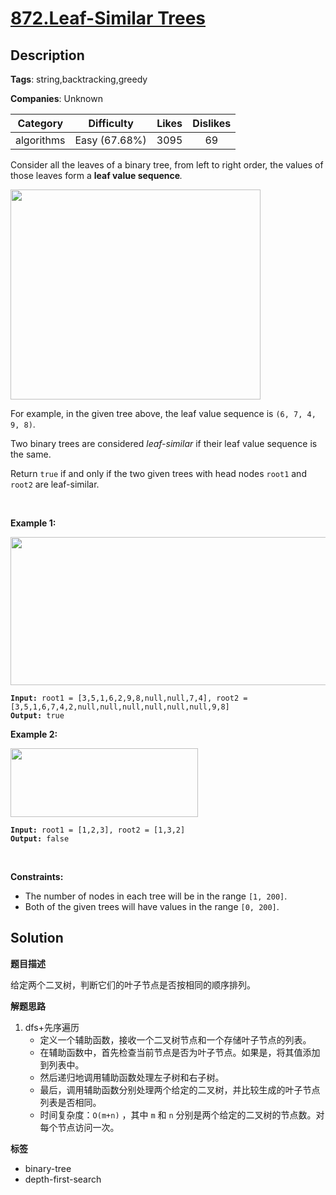 # [872.Leaf-Similar Trees](https://leetcode.com/problems/leaf-similar-trees/description/)

## Description

**Tags**: string,backtracking,greedy

**Companies**: Unknown

|  Category  |  Difficulty   | Likes | Dislikes |
| :--------: | :-----------: | :---: | :------: |
| algorithms | Easy (67.68%) | 3095  |    69    |

<p>Consider all the leaves of a binary tree, from&nbsp;left to right order, the values of those&nbsp;leaves form a <strong>leaf value sequence</strong><em>.</em></p>
<p><img alt="" src="https://s3-lc-upload.s3.amazonaws.com/uploads/2018/07/16/tree.png" style="width: 400px; height: 336px;" /></p>
<p>For example, in the given tree above, the leaf value sequence is <code>(6, 7, 4, 9, 8)</code>.</p>
<p>Two binary trees are considered <em>leaf-similar</em>&nbsp;if their leaf value sequence is the same.</p>
<p>Return <code>true</code> if and only if the two given trees with head nodes <code>root1</code> and <code>root2</code> are leaf-similar.</p>
<p>&nbsp;</p>
<p><strong class="example">Example 1:</strong></p>
<img alt="" src="https://assets.leetcode.com/uploads/2020/09/03/leaf-similar-1.jpg" style="width: 600px; height: 237px;" />
<pre><code><strong>Input:</strong> root1 = [3,5,1,6,2,9,8,null,null,7,4], root2 = [3,5,1,6,7,4,2,null,null,null,null,null,null,9,8]
<strong>Output:</strong> true</code></pre>
<p><strong class="example">Example 2:</strong></p>
<img alt="" src="https://assets.leetcode.com/uploads/2020/09/03/leaf-similar-2.jpg" style="width: 300px; height: 110px;" />
<pre><code><strong>Input:</strong> root1 = [1,2,3], root2 = [1,3,2]
<strong>Output:</strong> false</code></pre>
<p>&nbsp;</p>
<p><strong>Constraints:</strong></p>
<ul>
  <li>The number of nodes in each tree will be in the range <code>[1, 200]</code>.</li>
  <li>Both of the given trees will have values in the range <code>[0, 200]</code>.</li>
</ul>

## Solution

**题目描述**

给定两个二叉树，判断它们的叶子节点是否按相同的顺序排列。

**解题思路**

1. dfs+先序遍历
   - 定义一个辅助函数，接收一个二叉树节点和一个存储叶子节点的列表。
   - 在辅助函数中，首先检查当前节点是否为叶子节点。如果是，将其值添加到列表中。
   - 然后递归地调用辅助函数处理左子树和右子树。
   - 最后，调用辅助函数分别处理两个给定的二叉树，并比较生成的叶子节点列表是否相同。
   - 时间复杂度：`O(m+n)` ，其中 `m` 和 `n` 分别是两个给定的二叉树的节点数。对每个节点访问一次。

**标签**

- binary-tree
- depth-first-search
